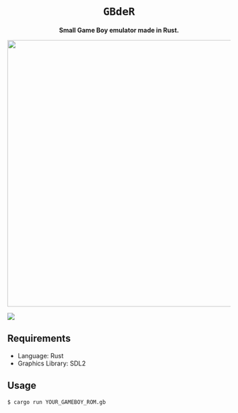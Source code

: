 <div align="center">
  <h1><code>GBdeR</code></h1>
  <p>
    <strong>Small Game Boy emulator made in Rust.</strong>
  </p>
</div>

<p align="center">
  <img width="600" src="https://user-images.githubusercontent.com/1584153/177574874-d0298fb8-0d35-44e3-91ea-bc43b11f74fc.png">
</p>

<p><img src="https://user-images.githubusercontent.com/1584153/180633837-6a6b4f32-5526-45d8-ab9c-53e48a82d779.png"></p>


## Requirements

- Language: Rust
- Graphics Library: SDL2

## Usage

```
$ cargo run YOUR_GAMEBOY_ROM.gb
```

